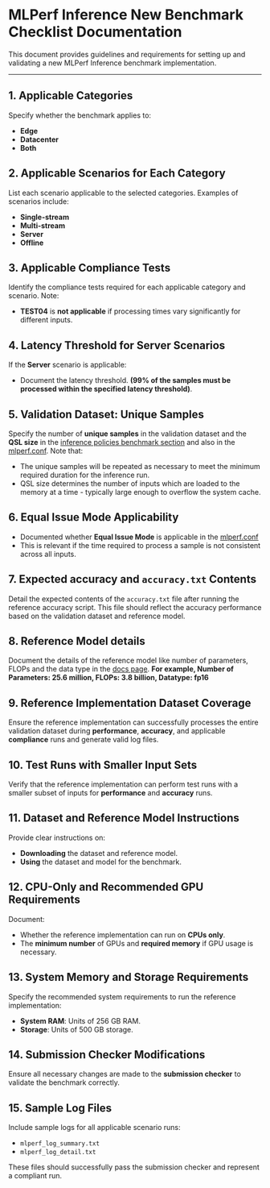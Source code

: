 # MLPerf Inference New Benchmark Checklist Documentation

This document provides guidelines and requirements for setting up and validating a new MLPerf Inference benchmark implementation.

---

## 1. Applicable Categories
Specify whether the benchmark applies to:
- **Edge**
- **Datacenter**
- **Both**

## 2. Applicable Scenarios for Each Category
List each scenario applicable to the selected categories. Examples of scenarios include:
- **Single-stream**
- **Multi-stream**
- **Server**
- **Offline**

## 3. Applicable Compliance Tests
Identify the compliance tests required for each applicable category and scenario. Note:
- **TEST04** is **not applicable** if processing times vary significantly for different inputs.

## 4. Latency Threshold for Server Scenarios
If the **Server** scenario is applicable:
- Document the latency threshold. **(99% of the samples must be processed within the specified latency threshold)**.

## 5. Validation Dataset: Unique Samples
Specify the number of **unique samples** in the validation dataset and the **QSL size** in the [inference policies benchmark section](https://github.com/mlcommons/inference_policies/blob/master/inference_rules.adoc#41-benchmarks) and also in the [mlperf.conf](https://github.com/mlcommons/inference/blob/master/loadgen/mlperf.conf). Note that:
- The unique samples will be repeated as necessary to meet the minimum required duration for the inference run.
- QSL size determines the number of inputs which are loaded to the memory at a time - typically large enough to overflow the system cache. 

## 6. Equal Issue Mode Applicability
- Documented whether **Equal Issue Mode** is applicable in the [mlperf.conf](https://github.com/mlcommons/inference/blob/master/loadgen/mlperf.conf#L42)
- This is relevant if the time required to process a sample is not consistent across all inputs.

## 7. Expected accuracy and `accuracy.txt` Contents
Detail the expected contents of the `accuracy.txt` file after running the reference accuracy script. This file should reflect the accuracy performance based on the validation dataset and reference model. 

## 8. Reference Model details
Document the details of the reference model like number of parameters, FLOPs and the data type in the [docs page](https://github.com/mlcommons/inference/blob/docs/docs/index.md). **For example, Number of Parameters: 25.6 million, FLOPs: 3.8 billion, Datatype: fp16**

## 9. Reference Implementation Dataset Coverage
Ensure the reference implementation can successfully processes the entire validation dataset during **performance**, **accuracy**, and applicable **compliance** runs and generate valid log files.

## 10. Test Runs with Smaller Input Sets
Verify that the reference implementation can perform test runs with a smaller subset of inputs for **performance** and **accuracy** runs.

## 11. Dataset and Reference Model Instructions
Provide clear instructions on:
- **Downloading** the dataset and reference model.
- **Using** the dataset and model for the benchmark.

## 12. CPU-Only and Recommended GPU Requirements
Document:
- Whether the reference implementation can run on **CPUs only**.
- The **minimum number** of GPUs and **required memory** if GPU usage is necessary.

## 13. System Memory and Storage Requirements
Specify the recommended system requirements to run the reference implementation:
- **System RAM**: Units of 256 GB RAM.
- **Storage**: Units of 500 GB storage.

## 14. Submission Checker Modifications
Ensure all necessary changes are made to the **submission checker** to validate the benchmark correctly.

## 15. Sample Log Files
Include sample logs for all applicable scenario runs:
- `mlperf_log_summary.txt`
- `mlperf_log_detail.txt`
  
These files should successfully pass the submission checker and represent a compliant run.
